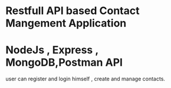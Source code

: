 # Restfull API based Contact Mangement Application
# NodeJs , Express , MongoDB,Postman API
user can register and login himself , create and  manage  contacts.
